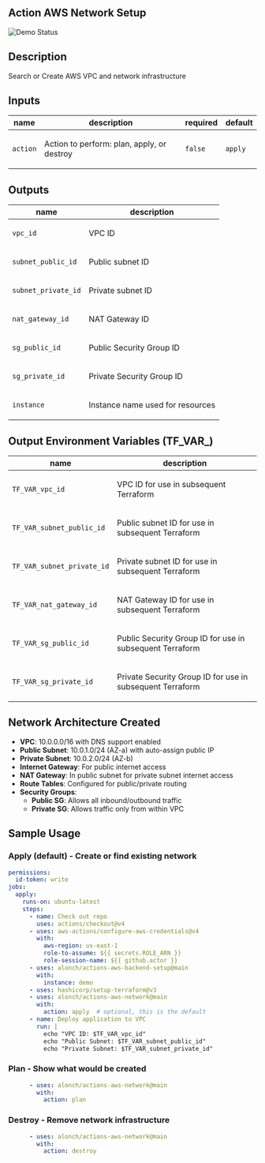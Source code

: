 <!-- action-docs-header source="action.yml" -->
## Action AWS Network Setup
<!-- action-docs-header source="action.yml" -->
![Demo Status](https://github.com/alonch/actions-aws-network/actions/workflows/on-push.yml/badge.svg)

<!-- action-docs-description source="action.yml" -->
## Description

Search or Create AWS VPC and network infrastructure
<!-- action-docs-description source="action.yml" -->

<!-- action-docs-inputs source="action.yml" -->
## Inputs

| name | description | required | default |
| --- | --- | --- | --- |
| `action` | <p>Action to perform: plan, apply, or destroy</p> | `false` | `apply` |
<!-- action-docs-inputs source="action.yml" -->

<!-- action-docs-outputs source="action.yml" -->
## Outputs

| name | description |
| --- | --- |
| `vpc_id` | <p>VPC ID</p> |
| `subnet_public_id` | <p>Public subnet ID</p> |
| `subnet_private_id` | <p>Private subnet ID</p> |
| `nat_gateway_id` | <p>NAT Gateway ID</p> |
| `sg_public_id` | <p>Public Security Group ID</p> |
| `sg_private_id` | <p>Private Security Group ID</p> |
| `instance` | <p>Instance name used for resources</p> |
<!-- action-docs-outputs source="action.yml" -->

## Output Environment Variables (TF_VAR_)
| name | description |
| --- | --- |
| `TF_VAR_vpc_id` | <p>VPC ID for use in subsequent Terraform</p> |
| `TF_VAR_subnet_public_id` | <p>Public subnet ID for use in subsequent Terraform</p> |
| `TF_VAR_subnet_private_id` | <p>Private subnet ID for use in subsequent Terraform</p> |
| `TF_VAR_nat_gateway_id` | <p>NAT Gateway ID for use in subsequent Terraform</p> |
| `TF_VAR_sg_public_id` | <p>Public Security Group ID for use in subsequent Terraform</p> |
| `TF_VAR_sg_private_id` | <p>Private Security Group ID for use in subsequent Terraform</p> |

## Network Architecture Created
- **VPC**: 10.0.0.0/16 with DNS support enabled
- **Public Subnet**: 10.0.1.0/24 (AZ-a) with auto-assign public IP
- **Private Subnet**: 10.0.2.0/24 (AZ-b)
- **Internet Gateway**: For public internet access
- **NAT Gateway**: In public subnet for private subnet internet access
- **Route Tables**: Configured for public/private routing
- **Security Groups**:
  - **Public SG**: Allows all inbound/outbound traffic
  - **Private SG**: Allows traffic only from within VPC

## Sample Usage

### Apply (default) - Create or find existing network
```yml
permissions:
  id-token: write
jobs:
  apply:
    runs-on: ubuntu-latest
    steps:
      - name: Check out repo
        uses: actions/checkout@v4
      - uses: aws-actions/configure-aws-credentials@v4
        with:
          aws-region: us-east-1
          role-to-assume: ${{ secrets.ROLE_ARN }}
          role-session-name: ${{ github.actor }}
      - uses: alonch/actions-aws-backend-setup@main
        with:
          instance: demo
      - uses: hashicorp/setup-terraform@v3
      - uses: alonch/actions-aws-network@main
        with:
          action: apply  # optional, this is the default
      - name: Deploy application to VPC
        run: |
          echo "VPC ID: $TF_VAR_vpc_id"
          echo "Public Subnet: $TF_VAR_subnet_public_id"
          echo "Private Subnet: $TF_VAR_subnet_private_id"
```

### Plan - Show what would be created
```yml
      - uses: alonch/actions-aws-network@main
        with:
          action: plan
```

### Destroy - Remove network infrastructure
```yml
      - uses: alonch/actions-aws-network@main
        with:
          action: destroy
```

